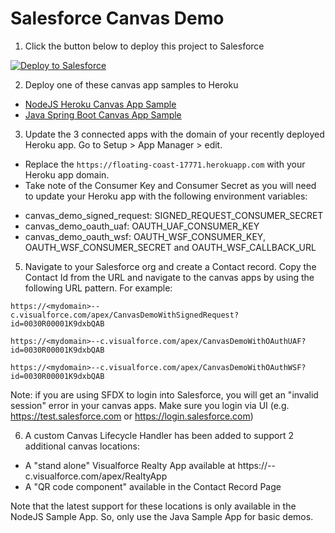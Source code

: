 # Salesforce Canvas Demo

1. Click the button below to deploy this project to Salesforce

<a href="https://githubsfdeploy.herokuapp.com?owner=CodeScience&repo=canvas-demo&ref=main">
  <img alt="Deploy to Salesforce"
       src="https://raw.githubusercontent.com/afawcett/githubsfdeploy/master/deploy.png">
</a>

2. Deploy one of these canvas app samples to Heroku
  - [NodeJS Heroku Canvas App Sample](https://github.com/CodeScience/nodejs-canvas-app-sample)
  - [Java Spring Boot Canvas App Sample](https://github.com/CodeScience/java-heroku-canvas-demo)

3. Update the 3 connected apps with the domain of your recently deployed Heroku app. Go to Setup > App Manager > edit.
  - Replace the `https://floating-coast-17771.herokuapp.com` with your Heroku app domain.
  - Take note of the Consumer Key and Consumer Secret as you will need to update your Heroku app with the following environment variables:

* canvas_demo_signed_request: SIGNED_REQUEST_CONSUMER_SECRET
* canvas_demo_oauth_uaf: OAUTH_UAF_CONSUMER_KEY
* canvas_demo_oauth_wsf: OAUTH_WSF_CONSUMER_KEY, OAUTH_WSF_CONSUMER_SECRET and OAUTH_WSF_CALLBACK_URL

5. Navigate to your Salesforce org and create a Contact record. Copy the Contact Id from the URL and navigate to the canvas apps by using the following URL pattern. For example:

`https://<mydomain>--c.visualforce.com/apex/CanvasDemoWithSignedRequest?id=0030R00001K9dxbQAB`

`https://<mydomain>--c.visualforce.com/apex/CanvasDemoWithOAuthUAF?id=0030R00001K9dxbQAB`

`https://<mydomain>--c.visualforce.com/apex/CanvasDemoWithOAuthWSF?id=0030R00001K9dxbQAB`

Note: if you are using SFDX to login into Salesforce, you will get an "invalid session" error in your canvas apps. Make sure you login via UI (e.g. https://test.salesforce.com or https://login.salesforce.com)

6. A custom Canvas Lifecycle Handler has been added to support 2 additional canvas locations: 
* A "stand alone" Visualforce Realty App available at https://<mydomain>--c.visualforce.com/apex/RealtyApp
* A "QR code component" available in the Contact Record Page

Note that the latest support for these locations is only available in the NodeJS Sample App. So, only use the Java Sample App for basic demos.